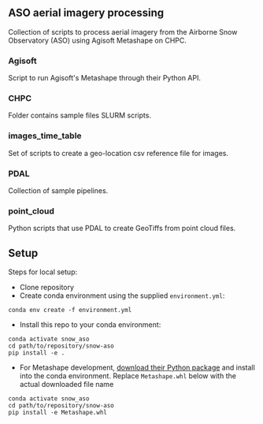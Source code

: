 ## ASO aerial imagery processing

Collection of scripts to process aerial imagery from the Airborne Snow 
Observatory (ASO) using Agisoft Metashape on CHPC. 

### Agisoft

Script to run Agisoft's Metashape through their Python API.

### CHPC

Folder contains sample files SLURM scripts.

### images_time_table

Set of scripts to create a geo-location csv reference file for images. 

### PDAL

Collection of sample pipelines.

### point_cloud

Python scripts that use PDAL to create GeoTiffs from point cloud files.

## Setup

Steps for local setup:
* Clone repository
* Create conda environment using the supplied `environment.yml`:
```shell
conda env create -f environment.yml
```
* Install this repo to your conda environment:
```shell
conda activate snow_aso
cd path/to/repository/snow-aso
pip install -e .
```
* For Metashape development, [download their Python package](https://www.agisoft.com/downloads/installer/)
and install into the conda environment. Replace `Metashape.whl` below with the actual downloaded file name 
```shell
conda activate snow_aso
cd path/to/repository/snow-aso
pip install -e Metashape.whl
```
